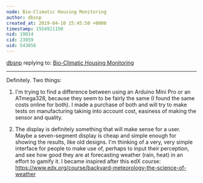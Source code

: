 ```yaml
---
node: Bio-Climatic Housing Monitoring
author: dbsnp
created_at: 2019-04-10 15:45:50 +0000
timestamp: 1554911150
nid: 19014
cid: 23859
uid: 543056
---
```




[dbsnp](../profile/dbsnp) replying to: [Bio-Climatic Housing Monitoring](../notes/dbsnp/04-09-2019/bio-climatic-housing-monitoring)

----
 Definitely. Two things: 

1. I'm trying to find a difference between using an Arduino Mini Pro or an ATmega328, because they seem to be fairly the same (I found the same costs online for both). I made a purchase of both and will try to make tests on manufacturing takinig into account cost, easiness of making the sensor and quality. 

2. The display is definitely something that will make sense for a user. Maybe a seven-segment display is cheap and simple enough for showing the results, like old designs. I'm thinking of a very, very simple interface for people to make use of, perhaps to input their perception, and see how good they are at forecasting weather (rain, heat) in an effort to gamify it. I became inspired after this edX course: https://www.edx.org/course/backyard-meteorology-the-science-of-weather